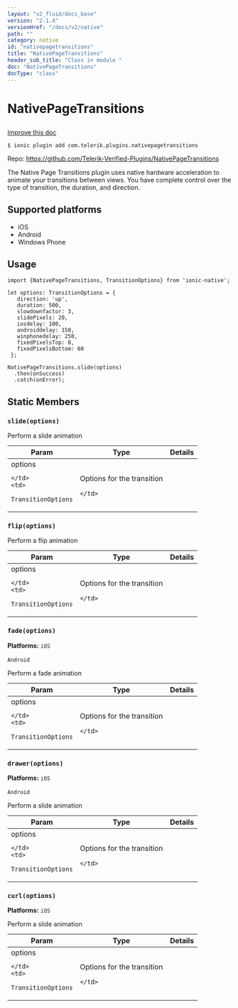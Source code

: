 ```yaml
---
layout: "v2_fluid/docs_base"
version: "2.1.4"
versionHref: "/docs/v2/native"
path: ""
category: native
id: "nativepagetransitions"
title: "NativePageTransitions"
header_sub_title: "Class in module "
doc: "NativePageTransitions"
docType: "class"
---
```








<h1 class="api-title">
  
  NativePageTransitions
  

  

  

</h1>

<a class="improve-v2-docs" href="http://github.com/driftyco/ionic-native/edit/master/src/plugins/native-page-transitions.ts#L0">
  Improve this doc
</a>



<!-- decorators -->


<pre><code>$ ionic plugin add com.telerik.plugins.nativepagetransitions</code></pre>
<p>Repo:
  <a href="https://github.com/Telerik-Verified-Plugins/NativePageTransitions">
    https://github.com/Telerik-Verified-Plugins/NativePageTransitions
  </a>
</p>

<!-- description -->

<p>The Native Page Transitions plugin uses native hardware acceleration to animate your transitions between views. You have complete control over the type of transition, the duration, and direction.</p>


<!-- @platforms tag -->
<h2>Supported platforms</h2>

<ul>
  <li>iOS</li><li>Android</li><li>Windows Phone</li>
</ul>

<!-- @platforms tag end -->


<!-- @usage tag -->

<h2>Usage</h2>

<pre><code>import {NativePageTransitions, TransitionOptions} from &#39;ionic-native&#39;;

let options: TransitionOptions = {
   direction: &#39;up&#39;,
   duration: 500,
   slowdownfactor: 3,
   slidePixels: 20,
   iosdelay: 100,
   androiddelay: 150,
   winphonedelay: 250,
   fixedPixelsTop: 0,
   fixedPixelsBottom: 60
 };

NativePageTransitions.slide(options)
  .then(onSuccess)
  .catch(onError);
</code></pre>




<!-- @property tags -->


<h2>Static Members</h2>

<div id="slide"></div>
<h3><code>slide(options)</code>
  
</h3>


Perform a slide animation


<table class="table param-table" style="margin:0;">
  <thead>
  <tr>
    <th>Param</th>
    <th>Type</th>
    <th>Details</th>
  </tr>
  </thead>
  <tbody>
  
  <tr>
    <td>
      options
      
      
    </td>
    <td>
      
<code>TransitionOptions</code>
    </td>
    <td>
      <p>Options for the transition</p>

      
    </td>
  </tr>
  
  </tbody>
</table>







<div id="flip"></div>
<h3><code>flip(options)</code>
  
</h3>


Perform a flip animation


<table class="table param-table" style="margin:0;">
  <thead>
  <tr>
    <th>Param</th>
    <th>Type</th>
    <th>Details</th>
  </tr>
  </thead>
  <tbody>
  
  <tr>
    <td>
      options
      
      
    </td>
    <td>
      
<code>TransitionOptions</code>
    </td>
    <td>
      <p>Options for the transition</p>

      
    </td>
  </tr>
  
  </tbody>
</table>







<div id="fade"></div>
<h3><code>fade(options)</code>
  
</h3>


<p>
  <b>Platforms:</b>
  <code>iOS</code>&nbsp;
  
  <code>Android</code>&nbsp;
  </p>



Perform a fade animation


<table class="table param-table" style="margin:0;">
  <thead>
  <tr>
    <th>Param</th>
    <th>Type</th>
    <th>Details</th>
  </tr>
  </thead>
  <tbody>
  
  <tr>
    <td>
      options
      
      
    </td>
    <td>
      
<code>TransitionOptions</code>
    </td>
    <td>
      <p>Options for the transition</p>

      
    </td>
  </tr>
  
  </tbody>
</table>







<div id="drawer"></div>
<h3><code>drawer(options)</code>
  
</h3>


<p>
  <b>Platforms:</b>
  <code>iOS</code>&nbsp;
  
  <code>Android</code>&nbsp;
  </p>



Perform a slide animation


<table class="table param-table" style="margin:0;">
  <thead>
  <tr>
    <th>Param</th>
    <th>Type</th>
    <th>Details</th>
  </tr>
  </thead>
  <tbody>
  
  <tr>
    <td>
      options
      
      
    </td>
    <td>
      
<code>TransitionOptions</code>
    </td>
    <td>
      <p>Options for the transition</p>

      
    </td>
  </tr>
  
  </tbody>
</table>







<div id="curl"></div>
<h3><code>curl(options)</code>
  
</h3>


<p>
  <b>Platforms:</b>
  <code>iOS</code>&nbsp;
  </p>



Perform a slide animation


<table class="table param-table" style="margin:0;">
  <thead>
  <tr>
    <th>Param</th>
    <th>Type</th>
    <th>Details</th>
  </tr>
  </thead>
  <tbody>
  
  <tr>
    <td>
      options
      
      
    </td>
    <td>
      
<code>TransitionOptions</code>
    </td>
    <td>
      <p>Options for the transition</p>

      
    </td>
  </tr>
  
  </tbody>
</table>








<!-- methods on the class -->



<!-- other classes -->

<!-- end other classes -->

<!-- interfaces -->

<!-- end interfaces -->

<!-- related link --><!-- end content block -->


<!-- end body block -->

